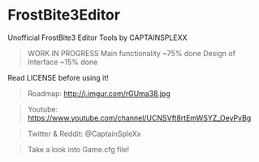 # FrostBite3Editor
Unofficial FrostBite3 Editor Tools by CAPTAINSPLEXX

>WORK IN PROGRESS
>Main functionality ~75% done 
>Design of Interface ~15% done

Read LICENSE before using it!

>Roadmap: http://i.imgur.com/rGUma38.jpg

>Youtube: https://www.youtube.com/channel/UCNSVft8rtEmWSYZ_OeyPyBg

>Twitter & Reddit: @CaptainSpleXx

>Take a look into Game.cfg file!
